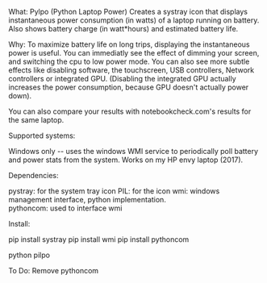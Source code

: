 What:
Pylpo (Python Laptop Power) Creates a systray icon that displays instantaneous power consumption (in watts) of a laptop running on battery.  Also shows battery charge (in watt*hours) and estimated battery life.

Why:
To maximize battery life on long trips, displaying the instantaneous power is useful.  You can immediatly see the effect of dimming your screen, and switching the cpu to low power mode.  You can also see more subtle effects like disabling software, the touchscreen, USB controllers, Network controllers or integrated GPU.  (Disabling the integrated GPU actually increases the power consumption, because GPU doesn't actually power down).

You can also compare your results with notebookcheck.com's results for the same laptop.  


Supported systems:

Windows only -- uses the windows WMI service to periodically poll battery and power stats from the system.  Works on my HP envy laptop (2017).

Dependencies:

pystray: 	for the system tray icon
PIL:		for the icon
wmi:		windows management interface, python implementation.  
pythoncom:	used to interface wmi 

Install:

pip install systray
pip install wmi
pip install pythoncom


python pilpo

To Do:
Remove pythoncom
